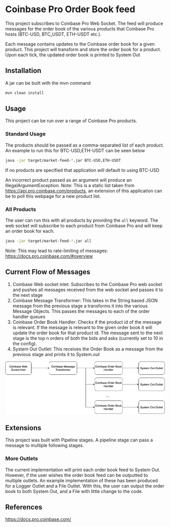 
# Coinbase Pro Order Book feed
This project subscribes to Coinbase Pro Web Socket. The feed will produce messages
for the order book of the various products that Coinbase Pro hosts (BTC-USD, BTC_USDT, ETH-USDT etc.).

Each message contains updates to the Coinbase order book for a given product. This project will transform
and store the order book for a product. Upon each tick, the updated order book is printed to System Out 

## Installation
A jar can be built with the mvn command

```bash
mvn clean install
```

## Usage
This project can be run over a range of Coinbase Pro products. 

### Standard Usage
The products should be passed as a comma-separated list of each product. An 
example to run this for BTC-USD,ETH-USDT can be seen below

```bash
java -jar target/market-feed-*.jar BTC-USD,ETH-USDT
```

If no products are specified that application will default to using BTC-USD

An incorrect product passed as an argument will produce an IllegalArgumentException. 
Note: This is a static list taken from https://api.pro.coinbase.com/products, an extension of this
application can be to poll this webpage for a new product list.

### All Products
The user can run this with all products by providing the `all` keyword. The web socket will subscribe to each product
from Coinbase Pro and will keep an order book for each.

```bash
java -jar target/market-feed-*.jar all
```

Note: This may lead to rate-limiting of messages: https://docs.pro.coinbase.com/#overview

## Current Flow of Messages 
1. Coinbase Web socket inlet: Subscribes to the Coinbase Pro web socket and pushes all messages
    received from the web socket and passes it to the next stage
2. Coinbase Message Transformer: This takes in the String based JSON message from the previous
    stage a transforms it into the various Message Objects. This passes the messages to each of the order handler queues
3. Coinbase Order Book Handler: Checks if the product id of the message is relevant. If the message
    is relevant to the given order book it will update the order book for that product id. The message sent to the
    next stage is the top n orders of both the bids and asks (currently set to 10 in the config).
4. System Out Outlet: This receives the Order Book as a message from the previous stage and prints it to System.out

![Coinbase Order Book Feed Message Flow](images/CoinbaseFeedMessageFlow.png)

## Extensions
This project was built with Pipeline stages. A pipeline stage can pass a message to multiple following
stages.

### More Outlets
The current implementation will print each order book feed to System Out. However, if the user
wishes the order book feed can be outputted to multiple outlets. An example implementation of these
has been produced for a Logger Outlet and a File Outlet. With this, the user can output the
order book to both System Out, and a File with little change to the code.

## References
https://docs.pro.coinbase.com/
